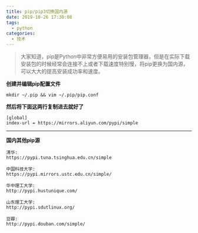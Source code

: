 ```yaml
---
title: pip/pip3切换国内源
date: 2019-10-26 17:30:08
tags: 
  - python
categories:
  - 技术
---
```


>大家知道，pip是Python中非常方便易用的安装包管理器，但是在实际下载安装包的时候经常会连接不上或者下载速度特别慢，将pip更换为国内源，可以大大的提高安装成功率和速度。

<!-- more -->

**创建并编辑pip配置文件**
```
mkdir ~/.pip && vim ~/.pip/pip.conf
```
**然后将下面这两行复制进去就好了**
```
[global]
index-url = https://mirrors.aliyun.com/pypi/simple
```
---
**国内其他pip源**
```
清华:
https://pypi.tuna.tsinghua.edu.cn/simple 

中国科技大学:
https://pypi.mirrors.ustc.edu.cn/simple/ 

华中理工大学:
http://pypi.hustunique.com/ 

山东理工大学:
http://pypi.sdutlinux.org/ 

豆瓣:
http://pypi.douban.com/simple/
```